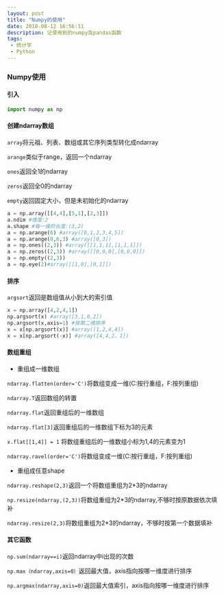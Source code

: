 ```yaml
---
layout: post
title: "Numpy的使用"
date: 2018-08-12 16:56:11
description: 记录用到的numpy及pandas函数
tags: 
 - 统计学
 - Python
---
```

### Numpy使用

#### **引入**

```python
import numpy as np
```

#### 创建ndarray数组

`array`将元祖、列表、数组或其它序列类型转化成ndarray

`arange`类似于range，返回一个ndarray

`ones`返回全1的ndarray

`zeros`返回全0的ndarray

`empty`返回固定大小，但是未初始化的ndarray

```python
a = np.array([[4,4],[5,1],[2,3]])
a.ndim #维度:2
a.shape #每一维的长度:(3,2)
a = np.arange(6) #array([0,1,2,3,4,5])
a = np.arange(0,6,3) #array([0,3])
a = np.ones((2,3)) #array([[1,1,1],[1,1,1]])
a = np.zeros((2,3)) #array([[0,0,0],[0,0,0]])
a = np.empty((2,3))
a = np.eye(2)#array([[1,0],[0,1]])
```

#### 排序

`argsort`返回是数组值从小到大的索引值

```python
x = np.array([4,2,4,1])
np.argsort(x) #array([3,1,0,2])
np.argsort(x,axis=1) #按第二维排序
x = x[np.argsort(x)] #array([1,2,4,4])
x = x[np.argsort(-x)] #array([4,4,2，1])
```

#### 数组重组

- 重组成一维数组

`ndarray.flatten(order='C')`将数组变成一维(C:按行重组，F:按列重组)

`ndarray.T`返回数组的转置

`ndarray.flat`返回重组后的一维数组

`ndarray.flat[3]`返回重组后的一维数组下标为3的元素

`x.flat[[1,4]] = 1` 将数组重组后的一维数组小标为1,4的元素变为1

`ndarray.ravel(order='C')`将数组变成一维(C:按行重组，F:按列重组)

- 重组成任意shape

`ndarray.reshape(2,3)`返回一个将数组重组为2*3的ndarray

`np.resize(ndarray,(2,3))`将数组重组为2*3的ndarray,不够时按原数据依次填补

`ndarray.resize(2,3)`将数组重组为2*3的ndarray，不够时按第一个数据填补

#### 其它函数

`np.sum(ndarray==i)`返回ndarray中i出现的次数

`np.max（ndarray,axis=0）`返回最大值，axis指向按哪一维度进行排序

`np.argmax(ndarray,axis=0)`返回最大值索引，axis指向按哪一维度进行排序